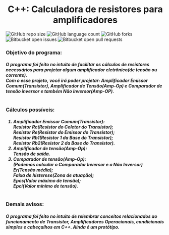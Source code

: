 <center><h1> C++: Calculadora de resistores para amplificadores </h1></center>

![GitHub repo size](https://img.shields.io/github/repo-size/KauaMB2/Calculadora-para-amplificadores?style=for-the-badge)
![GitHub language count](https://img.shields.io/github/languages/count/KauaMB2/Calculadora-para-amplificadores?style=for-the-badge)
![GitHub forks](https://img.shields.io/github/forks/KauaMB2/Calculadora-para-amplificadores?style=for-the-badge)
![Bitbucket open issues](https://img.shields.io/bitbucket/issues/KauaMB2/Calculadora-para-amplificadores?style=for-the-badge)
![Bitbucket open pull requests](https://img.shields.io/bitbucket/pr-raw/KauaMB2/Calculadora-para-amplificadores?style=for-the-badge)


<h3> Objetivo do programa: </h3>
<h5> O programa foi feito no intuito de facilitar os cálculos de resistores necessários para projetar algum amplificador eletrônico(de tensão ou corrente).<br>
Com o esse projeto, você irá poder projetar: Amplificador Emissor Comum(Transistor), Amplificador de Tensão(Amp-Op) e Comparador de tensão inversor e também Não Inversor(Amp-OP).</h5>
<h1></h1>
<h3> Cálculos possíveis: </h3>
<h5> 
<ol>
<li> Amplificador Emissor Comum(Transistor):
<br> Resistor Rc(Resistor do Coletor do Transistor);
<br> Resistor Re(Resistor do Emissor do Transistor);
<br> Resistor Rb1(Resistor 1 da Base do Transistor);
<br> Resistor Rb2(Resistor 2 da Base do Transistor).
<li> Amplificador de tensão(Amp-Op):
<br>Tensão de saída.
<li>Comparador de tensão(Amp-Op):<br>
(Podemos calcular o Comparador Inversor e o Não Inversor)
<br>Er(Tensão média);
<br>Faixa de histerese(Zona de atuação);
<br>Epcs(Valor máximo de tensão);
<br>Epci(Valor mínimo de tensão).
</ol>
</h5>
<h1></h1>
<h3>Demais avisos:</h3>
<h5>O programa foi feito no intuito de relembrar conceitos relacionados ao funcionamento de Transistor, Amplificadores Operacionais, condicionais simples e cabeçalhos em C++. Ainda é um protótipo.</h5>
<h5></h5>
<h1></h1>
